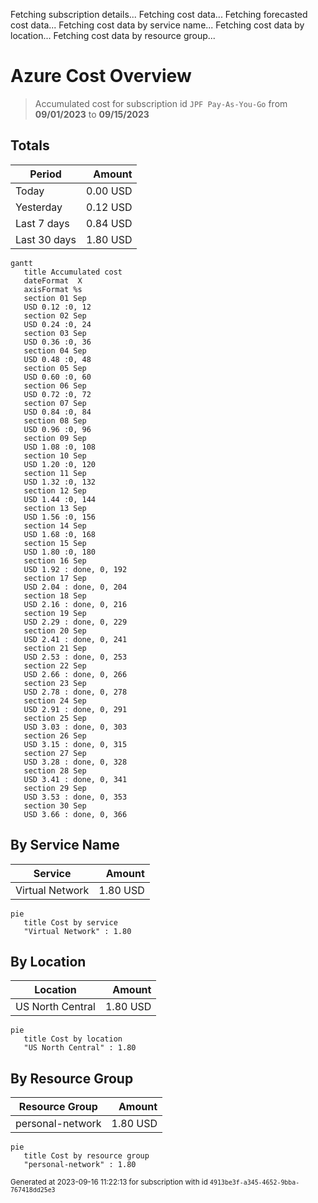 Fetching subscription details...
Fetching cost data...
Fetching forecasted cost data...
Fetching cost data by service name...
Fetching cost data by location...
Fetching cost data by resource group...
# Azure Cost Overview

> Accumulated cost for subscription id `JPF Pay-As-You-Go` from **09/01/2023** to **09/15/2023**

## Totals

|Period|Amount|
|---|---:|
|Today|0.00 USD|
|Yesterday|0.12 USD|
|Last 7 days|0.84 USD|
|Last 30 days|1.80 USD|

```mermaid
gantt
   title Accumulated cost
   dateFormat  X
   axisFormat %s
   section 01 Sep
   USD 0.12 :0, 12
   section 02 Sep
   USD 0.24 :0, 24
   section 03 Sep
   USD 0.36 :0, 36
   section 04 Sep
   USD 0.48 :0, 48
   section 05 Sep
   USD 0.60 :0, 60
   section 06 Sep
   USD 0.72 :0, 72
   section 07 Sep
   USD 0.84 :0, 84
   section 08 Sep
   USD 0.96 :0, 96
   section 09 Sep
   USD 1.08 :0, 108
   section 10 Sep
   USD 1.20 :0, 120
   section 11 Sep
   USD 1.32 :0, 132
   section 12 Sep
   USD 1.44 :0, 144
   section 13 Sep
   USD 1.56 :0, 156
   section 14 Sep
   USD 1.68 :0, 168
   section 15 Sep
   USD 1.80 :0, 180
   section 16 Sep
   USD 1.92 : done, 0, 192
   section 17 Sep
   USD 2.04 : done, 0, 204
   section 18 Sep
   USD 2.16 : done, 0, 216
   section 19 Sep
   USD 2.29 : done, 0, 229
   section 20 Sep
   USD 2.41 : done, 0, 241
   section 21 Sep
   USD 2.53 : done, 0, 253
   section 22 Sep
   USD 2.66 : done, 0, 266
   section 23 Sep
   USD 2.78 : done, 0, 278
   section 24 Sep
   USD 2.91 : done, 0, 291
   section 25 Sep
   USD 3.03 : done, 0, 303
   section 26 Sep
   USD 3.15 : done, 0, 315
   section 27 Sep
   USD 3.28 : done, 0, 328
   section 28 Sep
   USD 3.41 : done, 0, 341
   section 29 Sep
   USD 3.53 : done, 0, 353
   section 30 Sep
   USD 3.66 : done, 0, 366
```

## By Service Name

|Service|Amount|
|---|---:|
|Virtual Network|1.80 USD|

```mermaid
pie
   title Cost by service
   "Virtual Network" : 1.80
```

## By Location

|Location|Amount|
|---|---:|
|US North Central|1.80 USD|

```mermaid
pie
   title Cost by location
   "US North Central" : 1.80
```

## By Resource Group

|Resource Group|Amount|
|---|---:|
|personal-network|1.80 USD|

```mermaid
pie
   title Cost by resource group
   "personal-network" : 1.80
```

<sup>Generated at 2023-09-16 11:22:13 for subscription with id `4913be3f-a345-4652-9bba-767418dd25e3`</sup>
